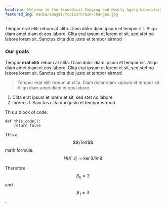 ```yaml
---
headline: Welcome to the Biomedical Imaging and Healty Aging Laboratory
featured_img: media/images/topics/brain-changes.jpg
---
```


Tempor erat elitr rebum at clita. Diam dolor diam ipsum et tempor sit. Aliqu diam amet diam et eos labore. Clita erat ipsum et lorem et sit, sed stet no labore lorem sit. Sanctus clita duo justo et tempor eirmod

### Our goals

Tempor **erat elitr** rebum at clita. Diam dolor diam ipsum et tempor sit. Aliqu diam amet diam et eos labore. Clita erat ipsum et lorem et sit, sed stet no labore lorem sit. Sanctus clita duo justo et tempor eirmod

> Tempor erat elitr rebum at clita. Diam dolor diam >ipsum et tempor sit. Aliqu diam amet diam et eos labore.

1. Clita erat ipsum et lorem et sit, sed stet no labore
2. lorem sit. Sanctus clita duo justo et tempor eirmod

This a block of code:

    def this_code():
        return false

This a $$\TeX$$ math formula:
$$ H(X, \mathbb{Z}) = \ker \partial / im \partial $$

Therefore $$\beta_0 = 2$$ and $$\beta_1=3$$.
